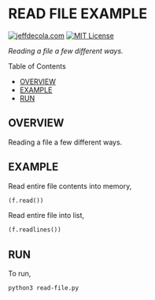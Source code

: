 # READ FILE EXAMPLE

[![jeffdecola.com](https://img.shields.io/badge/website-jeffdecola.com-blue)](https://jeffdecola.com)
[![MIT License](https://img.shields.io/:license-mit-blue.svg)](https://jeffdecola.mit-license.org)

_Reading a file a few different ways._

Table of Contents

* [OVERVIEW](https://github.com/JeffDeCola/my-python-examples/tree/master/input-output/files/read-file#overview)
* [EXAMPLE](https://github.com/JeffDeCola/my-python-examples/tree/master/input-output/files/read-file#example)
* [RUN](https://github.com/JeffDeCola/my-python-examples/tree/master/input-output/files/read-file#run)

## OVERVIEW

Reading a file a few different ways.

## EXAMPLE

Read entire file contents into memory,

```python
(f.read())
```

Read entire file into list,

```python
(f.readlines())
```

## RUN

To run,

```bash
python3 read-file.py
```
